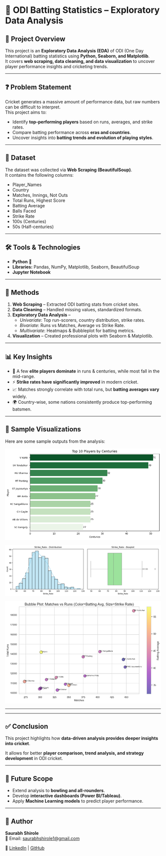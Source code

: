 # 🏏 ODI Batting Statistics – Exploratory Data Analysis  

## 📌 Project Overview  
This project is an **Exploratory Data Analysis (EDA)** of ODI (One Day International) batting statistics using **Python, Seaborn, and Matplotlib**.  
It covers **web scraping, data cleaning, and data visualization** to uncover player performance insights and cricketing trends.  

---

## ❓ Problem Statement  
Cricket generates a massive amount of performance data, but raw numbers can be difficult to interpret.  
This project aims to:  
- Identify **top-performing players** based on runs, averages, and strike rates.  
- Compare batting performance across **eras and countries**.  
- Uncover insights into **batting trends and evolution of playing styles**.  

---

## 📂 Dataset  
The dataset was collected via **Web Scraping (BeautifulSoup)**.  
It contains the following columns:  

- Player_Names  
- Country  
- Matches, Innings, Not Outs  
- Total Runs, Highest Score  
- Batting Average  
- Balls Faced  
- Strike Rate  
- 100s (Centuries)  
- 50s (Half-centuries)  

---

## 🛠️ Tools & Technologies  
- **Python** 🐍  
- **Libraries:** Pandas, NumPy, Matplotlib, Seaborn, BeautifulSoup  
- **Jupyter Notebook**  

---

## 🔬 Methods  
1. **Web Scraping** – Extracted ODI batting stats from cricket sites.  
2. **Data Cleaning** – Handled missing values, standardized formats.  
3. **Exploratory Data Analysis** –  
   - *Univariate*: Top run-scorers, country distribution, strike rates.  
   - *Bivariate*: Runs vs Matches, Average vs Strike Rate.  
   - *Multivariate*: Heatmaps & Bubbleplot for batting metrics.  
4. **Visualization** – Created professional plots with Seaborn & Matplotlib.  

---

## 📊 Key Insights  
- 👑 A few **elite players dominate** in runs & centuries, while most fall in the mid-range.  
- ⚡ **Strike rates have significantly improved** in modern cricket.  
- 📈 Matches strongly correlate with total runs, but **batting averages vary** widely.  
- 🌍 Country-wise, some nations consistently produce top-performing batsmen.  

---

## 📸 Sample Visualizations  

Here are some sample outputs from the analysis:  

![Top 10 players by centuries](images/top_10_players_centuries.png)  

![Strike_rate_distribution](images/strike_rate_distribution.png)  

![Bubbleplot – Matches, Runs, Batting Average](images/matches_vs_runs_vs_batting_average.png)  

---
<!--
# ▶️ How to Run this Project  
1. Clone the repository:  
   ```bash
   git clone https://github.com/your-username/odi-batting-eda.git
   cd odi-batting-eda

pip install -r requirements.txt

jupyter notebook Cricket_EDA.ipynb 
-->
---

## ✅ Conclusion  
This project highlights how **data-driven analysis provides deeper insights into cricket**.  

It allows for better **player comparison, trend analysis, and strategy development** in ODI cricket.  

---

## 🚀 Future Scope  
- Extend analysis to **bowling and all-rounders**.  
- Develop **interactive dashboards (Power BI/Tableau)**.  
- Apply **Machine Learning models** to predict player performance.  

---

## 👤 Author  
**Saurabh Shirole**  
📧 Email: saurabhshirole1@gmail.com 

🔗 [LinkedIn](https://www.linkedin.com/in/saurabh-shirole-19136a361/) | [GitHub](https://github.com/saurabhks001)  

